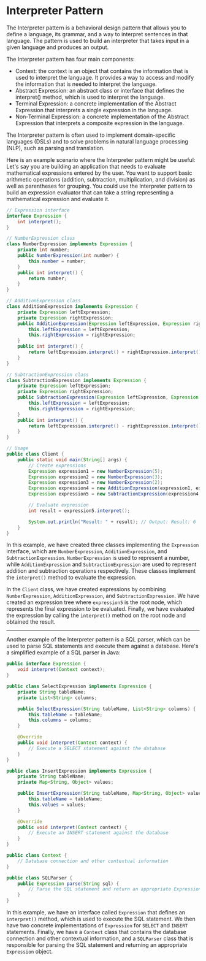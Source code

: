 # Interpreter Pattern
The Interpreter pattern is a behavioral design pattern that allows you to define a language, its grammar, and a way to interpret sentences in that language. The pattern is used to build an interpreter that takes input in a given language and produces an output.

The Interpreter pattern has four main components:

-   Context: the context is an object that contains the information that is used to interpret the language. It provides a way to access and modify the information that is needed to interpret the language.
-   Abstract Expression: an abstract class or interface that defines the interpret() method, which is used to interpret the language.
-   Terminal Expression: a concrete implementation of the Abstract Expression that interprets a single expression in the language.
-   Non-Terminal Expression: a concrete implementation of the Abstract Expression that interprets a composite expression in the language.

The Interpreter pattern is often used to implement domain-specific languages (DSLs) and to solve problems in natural language processing (NLP), such as parsing and translation.

Here is an example scenario where the Interpreter pattern might be useful: Let's say you are building an application that needs to evaluate mathematical expressions entered by the user. You want to support basic arithmetic operations (addition, subtraction, multiplication, and division) as well as parentheses for grouping. You could use the Interpreter pattern to build an expression evaluator that can take a string representing a mathematical expression and evaluate it.
```java
// Expression interface
interface Expression {
    int interpret();
}

// NumberExpression class
class NumberExpression implements Expression {
    private int number;
    public NumberExpression(int number) {
        this.number = number;
    }
    public int interpret() {
        return number;
    }
}

// AdditionExpression class
class AdditionExpression implements Expression {
    private Expression leftExpression;
    private Expression rightExpression;
    public AdditionExpression(Expression leftExpression, Expression rightExpression) {
        this.leftExpression = leftExpression;
        this.rightExpression = rightExpression;
    }
    public int interpret() {
        return leftExpression.interpret() + rightExpression.interpret();
    }
}

// SubtractionExpression class
class SubtractionExpression implements Expression {
    private Expression leftExpression;
    private Expression rightExpression;
    public SubtractionExpression(Expression leftExpression, Expression rightExpression) {
        this.leftExpression = leftExpression;
        this.rightExpression = rightExpression;
    }
    public int interpret() {
        return leftExpression.interpret() - rightExpression.interpret();
    }
}

// Usage
public class Client {
    public static void main(String[] args) {
        // Create expressions
        Expression expression1 = new NumberExpression(5);
        Expression expression2 = new NumberExpression(3);
        Expression expression3 = new NumberExpression(2);
        Expression expression4 = new AdditionExpression(expression1, expression2);
        Expression expression5 = new SubtractionExpression(expression4, expression3);

        // Evaluate expression
        int result = expression5.interpret();

        System.out.println("Result: " + result); // Output: Result: 6
    }
}

```
In this example, we have created three classes implementing the `Expression` interface, which are `NumberExpression`, `AdditionExpression`, and `SubtractionExpression`. `NumberExpression` is used to represent a number, while `AdditionExpression` and `SubtractionExpression` are used to represent addition and subtraction operations respectively. These classes implement the `interpret()` method to evaluate the expression.

In the `Client` class, we have created expressions by combining `NumberExpression`, `AdditionExpression`, and `SubtractionExpression`. We have created an expression tree where `expression5` is the root node, which represents the final expression to be evaluated. Finally, we have evaluated the expression by calling the `interpret()` method on the root node and obtained the result.

---

Another example of the Interpreter pattern is a SQL parser, which can be used to parse SQL statements and execute them against a database. Here's a simplified example of a SQL parser in Java:
```java
public interface Expression {
    void interpret(Context context);
}

public class SelectExpression implements Expression {
    private String tableName;
    private List<String> columns;

    public SelectExpression(String tableName, List<String> columns) {
        this.tableName = tableName;
        this.columns = columns;
    }

    @Override
    public void interpret(Context context) {
        // Execute a SELECT statement against the database
    }
}

public class InsertExpression implements Expression {
    private String tableName;
    private Map<String, Object> values;

    public InsertExpression(String tableName, Map<String, Object> values) {
        this.tableName = tableName;
        this.values = values;
    }

    @Override
    public void interpret(Context context) {
        // Execute an INSERT statement against the database
    }
}

public class Context {
    // Database connection and other contextual information
}

public class SQLParser {
    public Expression parse(String sql) {
        // Parse the SQL statement and return an appropriate Expression object
    }
}
```
In this example, we have an interface called `Expression` that defines an `interpret()` method, which is used to execute the SQL statement. We then have two concrete implementations of `Expression` for `SELECT` and `INSERT` statements. Finally, we have a `Context` class that contains the database connection and other contextual information, and a `SQLParser` class that is responsible for parsing the SQL statement and returning an appropriate `Expression` object.
